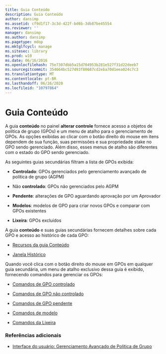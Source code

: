 ```yaml
---
title: Guia Conteúdo
description: Guia Conteúdo
author: dansimp
ms.assetid: cf9d1f17-3c3d-422f-bd6b-3db87be45554
ms.reviewer: ''
manager: dansimp
ms.author: dansimp
ms.pagetype: mdop
ms.mktglfcycl: manage
ms.sitesec: library
ms.prod: w10
ms.date: 06/16/2016
ms.openlocfilehash: 75e7307dbb5a15d704953b281e527f31d22deeb7
ms.sourcegitcommit: 354664bc527d93f80687cd2eba70d1eea024c7c3
ms.translationtype: MT
ms.contentlocale: pt-BR
ms.lasthandoff: 06/26/2020
ms.locfileid: "10797864"
---
```

# Guia Conteúdo


A guia **conteúdo** no painel **alterar controle** fornece acesso a objetos de política de grupo (GPOs) e um menu de atalho para o gerenciamento de GPOs. As opções exibidas ao clicar com o botão direito do mouse em itens dependem de sua função, suas permissões e sua propriedade stake no GPO sendo gerenciado. Além disso, esses menus de atalho são diferentes com o estado do GPO sendo gerenciado.

As seguintes guias secundárias filtram a lista de GPOs exibida:

-   **Controlado**: GPOs gerenciados pelo gerenciamento avançado de política de grupo (AGPM)

-   Não **controlado**: GPOs não gerenciados pelo AGPM

-   **Pendente**: alterações de GPO aguardando aprovação por um Aprovador

-   **Modelos**: modelos de GPO para criar novos GPOs e comparar com GPOs existentes

-   **Lixeira**: GPOs excluídos

A guia **conteúdo** e suas guias secundárias fornecem detalhes sobre cada GPO e acesso ao histórico de cada GPO:

-   [Recursos da guia Conteúdo](contents-tab-features-agpm40.md)

-   [Janela Histórico](history-window-agpm40.md)

Quando você clica com o botão direito do mouse em GPOs em qualquer guia secundária, um menu de atalho exclusivo dessa guia é exibido, fornecendo comandos para gerenciar os GPOs:

-   [Comandos de GPO controlado](controlled-gpo-commands-agpm40.md)

-   [Comandos de GPO não controlado](uncontrolled-gpo-commands-agpm40.md)

-   [Comandos de GPO pendente](pending-gpo-commands-agpm40.md)

-   [Comandos de modelo](template-commands-agpm40.md)

-   [Comandos da Lixeira](recycle-bin-commands-agpm40.md)

### Referências adicionais

-   [Interface do usuário: Gerenciamento Avançado de Política de Grupo](user-interface-advanced-group-policy-management-agpm40.md)

 

 





